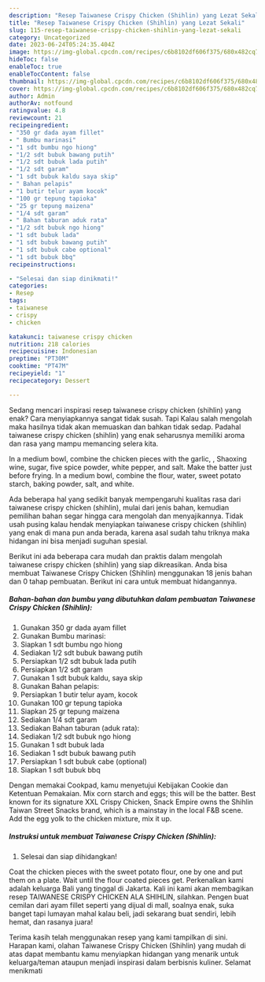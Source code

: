 ```yaml
---
description: "Resep Taiwanese Crispy Chicken (Shihlin) yang Lezat Sekali"
title: "Resep Taiwanese Crispy Chicken (Shihlin) yang Lezat Sekali"
slug: 115-resep-taiwanese-crispy-chicken-shihlin-yang-lezat-sekali
category: Uncategorized
date: 2023-06-24T05:24:35.404Z
image: https://img-global.cpcdn.com/recipes/c6b8102df606f375/680x482cq70/taiwanese-crispy-chicken-shihlin-foto-resep-utama.jpg
hideToc: false
enableToc: true
enableTocContent: false
thumbnail: https://img-global.cpcdn.com/recipes/c6b8102df606f375/680x482cq70/taiwanese-crispy-chicken-shihlin-foto-resep-utama.jpg
cover: https://img-global.cpcdn.com/recipes/c6b8102df606f375/680x482cq70/taiwanese-crispy-chicken-shihlin-foto-resep-utama.jpg
author: Admin
authorAv: notfound
ratingvalue: 4.8
reviewcount: 21
recipeingredient:
- "350 gr dada ayam fillet"
- " Bumbu marinasi"
- "1 sdt bumbu ngo hiong"
- "1/2 sdt bubuk bawang putih"
- "1/2 sdt bubuk lada putih"
- "1/2 sdt garam"
- "1 sdt bubuk kaldu saya skip"
- " Bahan pelapis"
- "1 butir telur ayam kocok"
- "100 gr tepung tapioka"
- "25 gr tepung maizena"
- "1/4 sdt garam"
- " Bahan taburan aduk rata"
- "1/2 sdt bubuk ngo hiong"
- "1 sdt bubuk lada"
- "1 sdt bubuk bawang putih"
- "1 sdt bubuk cabe optional"
- "1 sdt bubuk bbq"
recipeinstructions:

- "Selesai dan siap dinikmati!"
categories:
- Resep
tags:
- taiwanese
- crispy
- chicken

katakunci: taiwanese crispy chicken 
nutrition: 218 calories
recipecuisine: Indonesian
preptime: "PT30M"
cooktime: "PT47M"
recipeyield: "1"
recipecategory: Dessert

---
```



Sedang mencari inspirasi resep taiwanese crispy chicken (shihlin) yang enak? Cara menyiapkannya sangat tidak susah. Tapi Kalau salah mengolah maka hasilnya tidak akan memuaskan dan bahkan tidak sedap. Padahal taiwanese crispy chicken (shihlin) yang enak seharusnya memiliki aroma dan rasa yang mampu memancing selera kita.


In a medium bowl, combine the chicken pieces with the garlic, , Shaoxing wine, sugar, five spice powder, white pepper, and salt. Make the batter just before frying. In a medium bowl, combine the flour, water, sweet potato starch, baking powder, salt, and white.

Ada beberapa hal yang sedikit banyak mempengaruhi kualitas rasa dari taiwanese crispy chicken (shihlin), mulai dari jenis bahan, kemudian pemilihan bahan segar hingga cara mengolah dan menyajikannya. Tidak usah pusing kalau hendak menyiapkan taiwanese crispy chicken (shihlin) yang enak di mana pun anda berada, karena asal sudah tahu triknya maka hidangan ini bisa menjadi suguhan spesial.


Berikut ini ada beberapa cara mudah dan praktis dalam mengolah taiwanese crispy chicken (shihlin) yang siap dikreasikan. Anda bisa membuat Taiwanese Crispy Chicken (Shihlin) menggunakan 18 jenis bahan dan 0 tahap pembuatan. Berikut ini cara untuk membuat hidangannya.

<!--inarticleads1-->

##### Bahan-bahan dan bumbu yang dibutuhkan dalam pembuatan Taiwanese Crispy Chicken (Shihlin):

1. Gunakan 350 gr dada ayam fillet
1. Gunakan  Bumbu marinasi:
1. Siapkan 1 sdt bumbu ngo hiong
1. Sediakan 1/2 sdt bubuk bawang putih
1. Persiapkan 1/2 sdt bubuk lada putih
1. Persiapkan 1/2 sdt garam
1. Gunakan 1 sdt bubuk kaldu, saya skip
1. Gunakan  Bahan pelapis:
1. Persiapkan 1 butir telur ayam, kocok
1. Gunakan 100 gr tepung tapioka
1. Siapkan 25 gr tepung maizena
1. Sediakan 1/4 sdt garam
1. Sediakan  Bahan taburan (aduk rata):
1. Sediakan 1/2 sdt bubuk ngo hiong
1. Gunakan 1 sdt bubuk lada
1. Sediakan 1 sdt bubuk bawang putih
1. Persiapkan 1 sdt bubuk cabe (optional)
1. Siapkan 1 sdt bubuk bbq


Dengan memakai Cookpad, kamu menyetujui Kebijakan Cookie dan Ketentuan Pemakaian. Mix corn starch and eggs; this will be the batter. Best known for its signature XXL Crispy Chicken, Snack Empire owns the Shihlin Taiwan Street Snacks brand, which is a mainstay in the local F&amp;B scene. Add the egg yolk to the chicken mixture, mix it up. 

<!--inarticleads2-->

##### Instruksi untuk membuat Taiwanese Crispy Chicken (Shihlin):


1. Selesai dan siap dihidangkan!

Coat the chicken pieces with the sweet potato flour, one by one and put them on a plate. Wait until the flour coated pieces get. Perkenalkan kami adalah keluarga Bali yang tinggal di Jakarta. Kali ini kami akan membagikan resep TAIWANESE CRISPY CHICKEN ALA SHIHLIN, silahkan. Pengen buat cemilan dari ayam fillet seperti yang dijual di mall, soalnya enak, suka banget tapi lumayan mahal kalau beli, jadi sekarang buat sendiri, lebih hemat, dan rasanya juara! 

Terima kasih telah menggunakan resep yang kami tampilkan di sini. Harapan kami, olahan Taiwanese Crispy Chicken (Shihlin) yang mudah di atas dapat membantu kamu menyiapkan hidangan yang menarik untuk keluarga/teman ataupun menjadi inspirasi dalam berbisnis kuliner. Selamat menikmati
